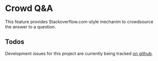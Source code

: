 # Crowd Q&A

This feature provides Stackoverflow.com-style mechanim to crowdsource the answer to a question.

## Todos

Development issues for this project are currently being tracked [on github](http://github.com/grayside/crowd_qa/issues).